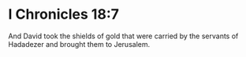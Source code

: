 # I Chronicles 18:7

And David took the shields of gold that were carried by the servants of Hadadezer and brought them to Jerusalem.
